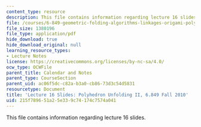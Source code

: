 ```yaml
---
content_type: resource
description: This file contains information regarding lecture 16 slides.
file: /courses/6-849-geometric-folding-algorithms-linkages-origami-polyhedra-fall-2012/215f789651a25e339c74174c7574a041_MIT6_849F12_slidesL16.pdf
file_size: 1380196
file_type: application/pdf
hide_download: true
hide_download_original: null
learning_resource_types:
- Lecture Notes
license: https://creativecommons.org/licenses/by-nc-sa/4.0/
ocw_type: OCWFile
parent_title: Calendar and Notes
parent_type: CourseSection
parent_uid: ac06f5dc-c82a-b3a0-cb86-73d3c54d5831
resourcetype: Document
title: 'Lecture 16 Slides: Polyhedron Unfolding II, 6.849 Fall 2010'
uid: 215f7896-51a2-5e33-9c74-174c7574a041
---
```

This file contains information regarding lecture 16 slides.